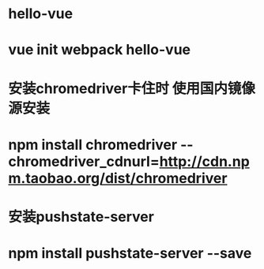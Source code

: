# hello-vue

# vue init webpack hello-vue

# 安装chromedriver卡住时 使用国内镜像源安装 
# npm install chromedriver --chromedriver_cdnurl=http://cdn.npm.taobao.org/dist/chromedriver

# 安装pushstate-server
# npm install pushstate-server --save
